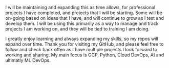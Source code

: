 I will be maintaining and expanding this as time allows, for professional projects I have completed, and projects that I will be starting. Some will be on-going based on ideas that I have, and will continue to grow as I test and develop them. I will be using this primarily as a way to manage and track projects I am working on, and they will be tied to training I am doing.

I greatly enjoy learning and always expanding my skills, so my repos will expand over time. Thank you for visiting my GitHub, and please feel free to follow and check back often as I have multiple projects I look forward to working and sharing. My main focus is GCP, Python, Cloud DevOps, AI and ultimatly ML DevOps.
